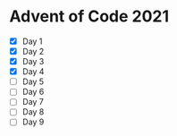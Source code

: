 # Advent of Code 2021

- [X] Day 1
- [X] Day 2
- [X] Day 3
- [X] Day 4
- [ ] Day 5
- [ ] Day 6
- [ ] Day 7
- [ ] Day 8
- [ ] Day 9
